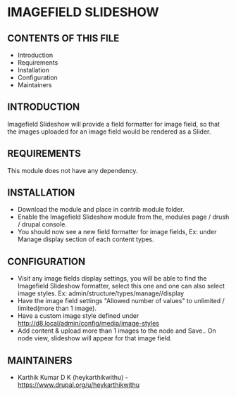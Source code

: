 # IMAGEFIELD SLIDESHOW

## CONTENTS OF THIS FILE

 - Introduction
 - Requirements
 - Installation
 - Configuration
 - Maintainers

## INTRODUCTION

Imagefield Slideshow will provide a field formatter for image field,
so that the images uploaded for an image field would be rendered as a Slider.


## REQUIREMENTS

This module does not have any dependency.


## INSTALLATION

- Download the module and place in contrib module folder.
- Enable the Imagefield Slideshow module from the, modules page / drush / drupal console.
- You should now see a new field formatter for image fields,
  Ex: under Manage display section of each content types.

## CONFIGURATION

- Visit any image fields display settings, you will be able to find
the Imagefield Slideshow formatter, select this one and one can also
select image styles.
Ex: admin/structure/types/manage/<content-type-machine-name>/display
- Have the image field settings "Allowed number of values"
to unlimited / limited(more than 1 image).
- Have a custom image style defined under
<http://d8.local/admin/config/media/image-styles>
- Add content & upload more than 1 images to the node and Save..
On node view, slideshow will appear for that image field.


## MAINTAINERS

 - Karthik Kumar D K (heykarthikwithu) - <https://www.drupal.org/u/heykarthikwithu>
